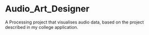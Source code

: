 # Audio_Art_Designer
A Processing project that visualises audio data, based on the project described in my college application.

